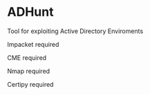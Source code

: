 # ADHunt
Tool for exploiting Active Directory Enviroments

Impacket required

CME required

Nmap required

Certipy required